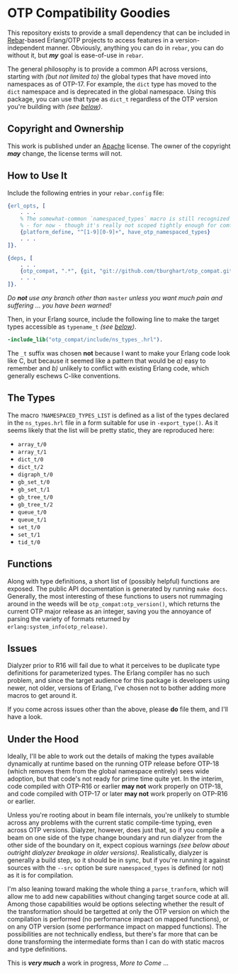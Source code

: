 OTP Compatibility Goodies
=========================

This repository exists to provide a small dependency that can be included in
[Rebar](https://github.com/rebar/rebar)-based Erlang/OTP projects to access
features in a version-independent manner. Obviously, anything you can do in
`rebar`, you can do without it, but ___my___ goal is ease-of-use in `rebar`.

The general philosophy is to provide a common API across versions, starting
with _(but not limited to)_ the global types that have moved into namespaces
as of OTP-17. For example, the `dict` type has moved to the `dict` namespace
and is deprecated in the global namespace. Using this package, you can use
that type as `dict_t` regardless of the OTP version you're building with
_(see [below](#Ramblings))_.

<a name="Copyright">Copyright and Ownership</a>
-----------------------------------------------

This work is published under an
[Apache](http://www.apache.org/licenses/LICENSE-2.0) license.
The owner of the copyright ___may___ change, the license terms will not.

<a name="Using">How to Use It</a>
---------------------------------

Include the following entries in your `rebar.config` file:

```erlang
{erl_opts, [
    . . .
    % The somewhat-common `namespaced_types` macro is still recognized
    % - for now - though it's really not scoped tightly enough for comfort.
    {platform_define, "^[1-9][0-9]+", have_otp_namespaced_types}
    . . .
]}.

{deps, [
    . . .
    {otp_compat, ".*", {git, "git://github.com/tburghart/otp_compat.git"}, {branch, "master"}}
    . . .
]}.
```
_Do **not** use any branch other than_ `master` _unless you want much pain
and suffering ... you have been warned!_

Then, in your Erlang source, include the following line to make the target
types accessible as `typename_t` _(see [below](#MappedTypes))_.

```erlang
-include_lib("otp_compat/include/ns_types_.hrl").
```

The `_t` suffix was chosen **not** because I want to make your Erlang code
look like C, but because it seemed like a pattern that would be _a)_ easy to
remember and _b)_ unlikely to conflict with existing Erlang code, which
generally eschews C-like conventions.

<a name="MappedTypes">The Types</a>
-----------------------------------

The macro `?NAMESPACED_TYPES_LIST` is defined as a list of the types declared
in the `ns_types.hrl` file in a form suitable for use in `-export_type()`.
As it seems likely that the list will be pretty static, they are reproduced
here:

* `array_t/0`
* `array_t/1`
* `dict_t/0`
* `dict_t/2`
* `digraph_t/0`
* `gb_set_t/0`
* `gb_set_t/1`
* `gb_tree_t/0`
* `gb_tree_t/2`
* `queue_t/0`
* `queue_t/1`
* `set_t/0`
* `set_t/1`
* `tid_t/0`

<a name="InfoFuncs">Functions</a>
---------------------------------

Along with type definitions, a short list of (possibly helpful) functions
are exposed. The public API documentation is generated by running `make docs`.
Generally, the most interesting of these functions to users not rummaging
around in the weeds will be `otp_compat:otp_version()`, which returns the
current OTP major release as an integer, saving you the annoyance of parsing
the variety of formats returned by `erlang:system_info(otp_release)`.

<a name="Issues">Issues</a>
---------------------------

Dialyzer prior to R16 will fail due to what it perceives to be duplicate
type definitions for parameterized types. The Erlang compiler has no such
problem, and since the target audience for this package is developers using
newer, not older, versions of Erlang, I've chosen not to bother adding more
macros to get around it.

If you come across issues other than the above, please **do** file them, and
I'll have a look.

<a name="Ramblings">Under the Hood</a>
--------------------------------------

Ideally, I'll be able to work out the details of making the types available
dynamically at runtime based on the running OTP release before OTP-18 (which
removes them from the global namespace entirely) sees wide adoption, but that
code's not ready for prime time quite yet. In the interim, code compiled with
OTP-R16 or earlier **may not** work properly on OTP-18, and code compiled
with OTP-17 or later **may not** work properly on OTP-R16 or earlier.

Unless you're rooting about in beam file internals, you're unlikely to stumble
across any problems with the current static compile-time typing, even across
OTP versions. Dialyzer, however, does just that, so if you compile a beam on
one side of the type change boundary and run dialyzer from the other side of
the boundary on it, expect copious warnings _(see below about outright dialyzer
breakage in older versions)_. Realistically, dialyzer is generally a build
step, so it should be in sync, but if you're running it against sources with
the `--src` option be sure `namespaced_types` is defined (or not) as it is
for compilation.

I'm also leaning toward making the whole thing a `parse_tranform`, which will
allow me to add new capabilities without changing target source code at all.
Among those capabilities would be options selecting whether the result of
the transformation should be targetted at only the OTP version on which the
compilation is performed (no performance impact on mapped functions), or on
any OTP version (some performance impact on mapped functions).
The possibilities are not technically endless, but there's far more that can
be done transforming the intermediate forms than I can do with static macros
and type definitions.

This is ___very much___ a work in progress, _More to Come_ ...
